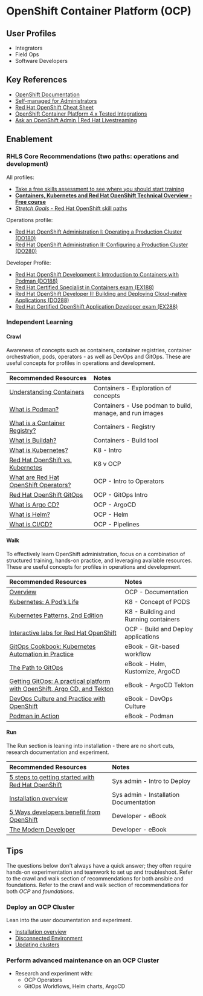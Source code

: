 # OpenShift Container Platform (OCP)

## User Profiles

* Integrators
* Field Ops
* Software Developers

## Key References

* [OpenShift Documentation](https://docs.redhat.com/en/documentation/openshift_container_platform/4.19)
* [Self-managed for Administrators](https://docs.redhat.com/en/essentials/openshift/self-managed-for-administrators)
* [Red Hat OpenShift Cheat Sheet](https://developers.redhat.com/cheat-sheets/red-hat-openshift-container-platform)
* [OpenShift Container Platform 4.x Tested Integrations](https://access.redhat.com/articles/4128421)
* [Ask an OpenShift Admin | Red Hat Livestreaming](https://www.youtube.com/playlist?list=PLaR6Rq6Z4IqdsG6b09q4QIv_Yq5fNL7zh)

## Enablement

### RHLS Core Recommendations (two paths: operations and development)

All profiles:

* [Take a free skills assessment to see where you should start training](https://skills.ole.redhat.com/en)
* [**Containers, Kubernetes and Red Hat OpenShift Technical Overview - Free course**](https://www.redhat.com/en/services/training/do080-deploying-containerized-applications-technical-overview)
* [*Stretch Goals* - Red Hat OpenShift skill paths](https://www.redhat.com/en/resources/openshift-skill-paths-datasheet)

Operations profile:  

* [Red Hat OpenShift Administration I: Operating a Production Cluster (DO180)](https://www.redhat.com/en/services/training/red-hat-openshift-administration-i-operating-a-production-cluster)
* [Red Hat OpenShift Administration II: Configuring a Production Cluster (DO280)](https://www.redhat.com/en/services/training/red-hat-openshift-administration-ii-configuring-a-production-cluster)

Developer Profile:  

* [Red Hat OpenShift Development I: Introduction to Containers with Podman (DO188)](https://www.redhat.com/en/services/training/do188-red-hat-open-shift-development-introduction-containers-with-podman)
* [Red Hat Certified Specialist in Containers exam (EX188)](https://www.redhat.com/en/services/training/ex188-red-hat-certified-specialist-containers-exam)
* [Red Hat OpenShift Developer II: Building and Deploying Cloud-native Applications (DO288)](https://www.redhat.com/en/services/training/red-hat-openshift-developer-ii-building-and-deploying-cloud-native-applications)
* [Red Hat Certified OpenShift Application Developer exam (EX288)](https://www.redhat.com/en/services/training/ex288-red-hat-certified-openshift-application-developer-exam)

### Independent Learning

#### Crawl

Awareness of concepts such as containers, container registries, container orchestration, pods, operators -  as well as DevOps and GitOps.
These are useful concepts for profiles in operations and development.

| Recommended Resources | Notes |
| :-------------------- | :---- |
| [Understanding Containers](https://www.redhat.com/en/topics/containers) | Containers - Exploration of concepts  |
| [What is Podman?](https://www.redhat.com/en/topics/containers/what-is-podman) | Containers - Use podman to build, manage, and run images |
| [What is a Container Registry?](https://www.redhat.com/en/topics/cloud-native-apps/what-is-a-container-registry) | Containers - Registry|
| [What is Buildah?](https://www.redhat.com/en/topics/containers/what-is-buildah) | Containers - Build tool |
| [What is Kubernetes?](https://www.redhat.com/en/topics/containers/what-is-kubernetes) | K8 - Intro |
| [Red Hat OpenShift vs. Kubernetes](https://www.redhat.com/en/technologies/cloud-computing/openshift/red-hat-openshift-kubernetes) | K8 v OCP |
| [What are Red Hat OpenShift Operators?](https://www.redhat.com/en/technologies/cloud-computing/openshift/what-are-openshift-operators) | OCP - Intro to Operators|
| [Red Hat OpenShift GitOps](https://www.redhat.com/en/technologies/cloud-computing/openshift/gitops) | OCP - GitOps Intro |
| [What is Argo CD?](https://www.redhat.com/en/topics/devops/what-is-argocd) | OCP -  ArgoCD |
| [What is Helm?](https://www.redhat.com/en/topics/devops/what-is-helm#overview) | OCP - Helm |
| [What is CI/CD?](https://www.redhat.com/en/topics/devops/what-is-ci-cd#why-is-ci/cd-important) | OCP - Pipelines

#### Walk

To effectively learn OpenShift administration, focus on a combination of structured training, hands-on practice, and leveraging available resources.
These are useful concepts for profiles in operations and development.

| Recommended Resources | Notes |
| :---- | :---- |
| [Overview](https://docs.redhat.com/en/documentation/openshift_container_platform/4.19/html/overview/index) | OCP - Documentation |
| [Kubernetes: A Pod’s Life](https://www.redhat.com/en/blog/kubernetes-pods-life) | K8 - Concept of PODS |
| [Kubernetes Patterns, 2nd Edition](https://developers.redhat.com/e-books/kubernetes-patterns) | K8 - Building and Running containers  |
| [Interactive labs for Red Hat OpenShift](https://www.redhat.com/en/interactive-labs/openshift) | OCP - Build and Deploy applications |
| [GitOps Cookbook: Kubernetes Automation in Practice](https://developers.redhat.com/e-books/gitops-cookbook?extIdCarryOver=true&intcmp=7015Y000003t7aWQAQ&percmp=RHCTG0250000438148&sc_cid=701f2000000tyN6AAI) | eBook -  Git-based workflow|
| [The Path to GitOps](https://developers.redhat.com/e-books/path-gitops) | eBook - Helm, Kustomize, ArgoCD |
| [Getting GitOps: A practical platform with OpenShift, Argo CD, and Tekton](https://developers.redhat.com/e-books/getting-gitops-practical-platform-openshift-argo-cd-and-tekton) | eBook - ArgoCD Tekton |
| [DevOps Culture and Practice with OpenShift](https://developers.redhat.com/e-books/devops-culture-and-practice-openshift) | eBook - DevOps Culture |
| [Podman in Action](https://developers.redhat.com/e-books/podman-action) | eBook - Podman |

#### Run

The Run section is leaning into installation - there are no short cuts, research documentation and experiment.

| Recommended Resources | Notes |
| :---- | :---- |
| [5 steps to getting started with Red Hat OpenShift](https://www.redhat.com/en/resources/5-steps-getting-started-with-openshift-checklist) | Sys admin - Intro to Deploy |
| [Installation overview](https://docs.redhat.com/en/documentation/openshift_container_platform/4.19/html/installation_overview/index)| Sys admin - Installation Documentation |
| [5 Ways developers benefit from OpenShift](https://developers.redhat.com/e-books/5-ways-developers-benefit-red-hat-openshift)   | Developer  - eBook|
| [The Modern Developer](https://developers.redhat.com/e-books/modern-developer) | Developer - eBook |

## Tips

The questions below don't always have a quick answer; they often require hands-on experimentation and teamwork to set up and troubleshoot. Refer to the crawl and walk section of recommendations for both ansible and foundations.  Refer to the crawl and walk section of recommendations for both *OCP* and *foundations*.

### Deploy an OCP Cluster

Lean into the user documentation and experiment.

* [Installation overview](https://docs.redhat.com/en/documentation/openshift_container_platform/4.19/html/installation_overview/index)
* [Disconnected Environment](https://docs.redhat.com/en/documentation/openshift_container_platform/4.19/html/disconnected_environments/index)
* [Updating clusters](https://docs.redhat.com/en/documentation/openshift_container_platform/4.19/html/updating_clusters/index)

### Perform advanced maintenance on an OCP Cluster

* Research and experiment with:
  * OCP Operators
  * GitOps Workflows, Helm charts, ArgoCD
